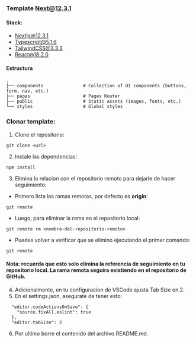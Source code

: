 ### Template Next@12.3.1

#### Stack:
- Nextjs@12.3.1
- Typescript@5.1.6
- TailwindCSS@3.3.3
- React@18.2.0

#### Estructura
    .
    ├── components               # Collection of UI components (buttons, form, nav, etc.)
    ├── pages                    # Pages Router
    ├── public                   # Static assets (images, fonts, etc.)
    └── styles                   # Global styles

### Clonar template:

1. Clone el repositorio:
```console
git clone <url>
```  
2. Instale las dependencias:
```console
npm install
```
3. Elimina la relacion con el repositorio remoto para dejarle de hacer seguimiento:
- Primero lista las ramas remotas, por defecto es <b>origin</b>:
```console
git remote 
```
- Luego, para eliminar la rama en el repositorio local:
```console
git remote rm <nombre-del-repositorio-remoto> 
```
- Puedes volver a verificar que se elimino ejecutando el primer comando:
```console
git remote 
```

#### Nota: recuerda que esto solo elimina la referencia de seguimiento en tu repositorio local. La rama remota seguira existiendo en el repositorio de GitHub.

4. Adicionalmente, en tu configuracion de VSCode ajusta Tab Size en 2.
5. En el settings.json, asegurate de tener esto:
```console
  "editor.codeActionsOnSave": {
    "source.fixAll.eslint": true
  },
  "editor.tabSize": 2
```
6. Por ultimo borre el contenido del archivo README.md.
